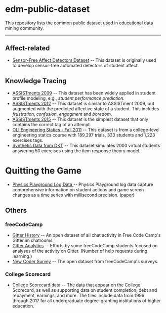 # edm-public-dataset
This repository lists the common public dataset used in educational data mining community.

----

## Affect-related
- [Sensor-Free Affect Detectors Dataset](https://sites.google.com/site/abotelho777/research/studying-affect-dynamics-and-chronometry-using-sensor-free-detectors) -- This dataset is originally used to develop sensor-free automated detectors of student affect.

## Knowledge Tracing
- [ASSISTments 2009](https://sites.google.com/site/assistmentsdata/home/assistment-2009-2010-data) -- This dataset has been widely applied in student profile modeling, e.g., _student performance prediction_. 
- [ASSISTments 2012](https://sites.google.com/site/assistmentsdata/home/2012-13-school-data-with-affect) -- This dataset is similar to ASSISTment 2009, but augmented with the predicted affective state of a student. This includes _frustration_, _confusion_, _engagment_ and _boredom_.
- [ASSISTments 2015](https://sites.google.com/site/assistmentsdata/home/2015-assistments-skill-builder-data) -- This dataset is the simplest dataset that only contains the correct tag of an attempt.
- [OLI Engineering Statics - Fall 2011](https://pslcdatashop.web.cmu.edu/DatasetInfo?datasetId=507) -- This dataset is from a college-level engineering statics course with 189,297 trials, 333 students and 1,223 exercises tags.
- [Synthetic Data from DKT](https://github.com/chrispiech/DeepKnowledgeTracing/tree/master/data/synthetic) -- This dataset simulates 2000 virtual students answering 50 exercises using the item response theory model. 

# Quitting the Game
- [Physics Playground Log Data ](https://upenn.app.box.com/s/4ocucflaehd7c51lbxx96heikcjtcwz1) -- Physics Playground log data capture comprehensive information on student actions and game screen changes as a time series with millisecond precision. ([paper](http://educationaldatamining.org/files/conferences/EDM2018/papers/EDM2018_paper_39.pdf))

## Others
### freeCodeCamp
- [Gitter History](https://github.com/freeCodeCamp/open-data/tree/master/gitter-history) -- An open dataset of all chat activity in Free Code Camp's Gitter.im chatrooms
- [Gitter Analytics](https://github.com/freeCodeCamp/open-data/tree/master/gitter-analytics) -- Efforts by some freeCodeCamp students focused on analyses of the activity on Gitter. (Number of help requests during learning.)
- [New Coder Survey](https://github.com/freeCodeCamp/open-data/tree/master/new-coder-surveys) -- The open dataset from freeCodeCamp's surveys.

### College Scorecard
-  [College Scorecard data](https://collegescorecard.ed.gov/data/) -- The data that appear on the College Scorecard, as well as supporting data on student completion, debt and repayment, earnings, and more. The files include data from 1996 through 2017 for all undergraduate degree-granting institutions of higher education.

